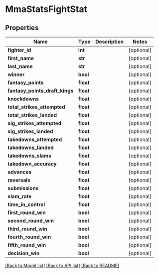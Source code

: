 # MmaStatsFightStat

## Properties
Name | Type | Description | Notes
------------ | ------------- | ------------- | -------------
**fighter_id** | **int** |  | [optional] 
**first_name** | **str** |  | [optional] 
**last_name** | **str** |  | [optional] 
**winner** | **bool** |  | [optional] 
**fantasy_points** | **float** |  | [optional] 
**fantasy_points_draft_kings** | **float** |  | [optional] 
**knockdowns** | **float** |  | [optional] 
**total_strikes_attempted** | **float** |  | [optional] 
**total_strikes_landed** | **float** |  | [optional] 
**sig_strikes_attempted** | **float** |  | [optional] 
**sig_strikes_landed** | **float** |  | [optional] 
**takedowns_attempted** | **float** |  | [optional] 
**takedowns_landed** | **float** |  | [optional] 
**takedowns_slams** | **float** |  | [optional] 
**takedown_accuracy** | **float** |  | [optional] 
**advances** | **float** |  | [optional] 
**reversals** | **float** |  | [optional] 
**submissions** | **float** |  | [optional] 
**slam_rate** | **float** |  | [optional] 
**time_in_control** | **float** |  | [optional] 
**first_round_win** | **bool** |  | [optional] 
**second_round_win** | **bool** |  | [optional] 
**third_round_win** | **bool** |  | [optional] 
**fourth_round_win** | **bool** |  | [optional] 
**fifth_round_win** | **bool** |  | [optional] 
**decision_win** | **bool** |  | [optional] 

[[Back to Model list]](../README.md#documentation-for-models) [[Back to API list]](../README.md#documentation-for-api-endpoints) [[Back to README]](../README.md)

